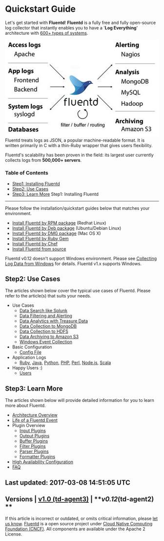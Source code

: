 Quickstart Guide
================

Let's get started with **Fluentd**! **Fluentd** is a fully free and
fully open-source log collector that instantly enables you to have a
'**Log Everything**' architecture with [600+ types of
systems](http://fluentd.org/plugin/).

![](/images/fluentd-architecture.png)
Fluentd treats logs as JSON, a popular machine-readable format. It is
written primarily in C with a thin-Ruby wrapper that gives users
flexibility.

Fluentd's scalability has been proven in the field: its largest user
currently collects logs from **500,000+ servers**.


### Table of Contents

-   [Step1: Installing Fluentd](#step1:-installing-fluentd)
-   [Step2: Use Cases](#step2:-use-cases)
-   [Step3: Learn More](#step3:-learn-more)
Step1: Installing Fluentd
-------------------------

Please follow the installation/quickstart guides below that matches your
environment.

-   [Install Fluentd by RPM package](install-by-rpm) (Redhat Linux)
-   [Install Fluentd by Deb package](install-by-deb) (Ubuntu/Debian
    Linux)
-   [Install Fluentd by DMG package](install-by-dmg) (Mac OS X)
-   [Install Fluentd by Ruby Gem](install-by-gem)
-   [Install Fluentd by Chef](install-by-chef)
-   [Install Fluentd from source](install-from-source)

Fluentd v0.12 doesn\'t support Windows environment. Please see
[Collecting Log Data from Windows](windows) for details. Fluentd v1.x
supports Windows.

Step2: Use Cases
----------------

The articles shown below cover the typical use cases of Fluentd. Please
refer to the article(s) that suits your needs.

-   Use Cases
    -   [Data Search like Splunk](free-alternative-to-splunk-by-fluentd)
    -   [Data Filtering and Alerting](splunk-like-grep-and-alert-email)
    -   [Data Analytics with Treasure Data](http-to-td)
    -   [Data Collection to MongoDB](apache-to-mongodb)
    -   [Data Collection to HDFS](http-to-hdfs)
    -   [Data Archiving to Amazon S3](apache-to-s3)
    -   [Windows Event Collection](windows)
-   Basic Configuration
    -   [Config File](config-file)
-   Application Logs
    -   [Ruby](ruby), [Java](java), [Python](python), [PHP](php),
        [Perl](perl), [Node.js](nodejs), [Scala](scala)
-   Happy Users :)
    -   [Users](users)

Step3: Learn More
-----------------

The articles shown below will provide detailed information for you to
learn more about Fluentd.

-   [Architecture Overview](architecture)
-   [Life of a Fluentd Event](life-of-a-fluentd-event)
-   Plugin Overview
    -   [Input Plugins](input-plugin-overview)
    -   [Output Plugins](output-plugin-overview)
    -   [Buffer Plugins](buffer-plugin-overview)
    -   [Filter Plugins](filter-plugin-overview)
    -   [Parser Plugins](parser-plugin-overview)
    -   [Formatter Plugins](formatter-plugin-overview)
-   [High Availability Configuration](high-availability)
-   [FAQ](faq)


Last updated: 2017-03-08 14:51:05 UTC
------------------------------------------------------------------------
Versions \| [v1.0 (td-agent3)](/v1.0/articles/quickstart) \|
***v0.12*(td-agent2) **
------------------------------------------------------------------------

If this article is incorrect or outdated, or omits critical information,
please [let us
know](https://github.com/fluent/fluentd-docs/issues?state=open).
[Fluentd](http://www.fluentd.org/) is a open source project under [Cloud
Native Computing Foundation (CNCF)](https://cncf.io/). All components
are available under the Apache 2 License.
